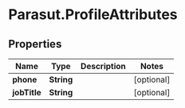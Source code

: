 # Parasut.ProfileAttributes

## Properties
Name | Type | Description | Notes
------------ | ------------- | ------------- | -------------
**phone** | **String** |  | [optional] 
**jobTitle** | **String** |  | [optional] 



